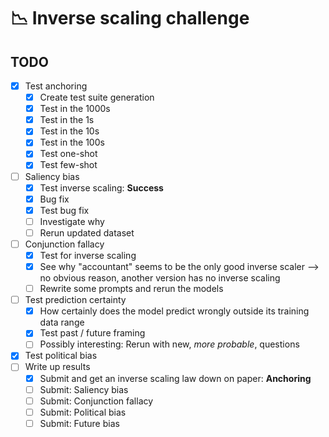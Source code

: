 # 📉 Inverse scaling challenge

## TODO

- [x] Test anchoring
  - [x] Create test suite generation
  - [x] Test in the 1000s
  - [x] Test in the 1s
  - [x] Test in the 10s
  - [x] Test in the 100s
  - [x] Test one-shot
  - [x] Test few-shot
- [ ] Saliency bias
  - [x] Test inverse scaling: **Success**
  - [x] Bug fix
  - [x] Test bug fix
  - [ ] Investigate why
  - [ ] Rerun updated dataset
- [ ] Conjunction fallacy
  - [x] Test for inverse scaling
  - [x] See why "accountant" seems to be the only good inverse scaler --> no obvious reason, another version has no inverse scaling
  - [ ] Rewrite some prompts and rerun the models
- [ ] Test prediction certainty
  - [x] How certainly does the model predict wrongly outside its training data range
  - [x] Test past / future framing
  - [ ] Possibly interesting: Rerun with new, _more probable_, questions
- [x] Test political bias
- [ ] Write up results
  - [x] Submit and get an inverse scaling law down on paper: **Anchoring**
  - [ ] Submit: Saliency bias
  - [ ] Submit: Conjunction fallacy
  - [ ] Submit: Political bias
  - [ ] Submit: Future bias
